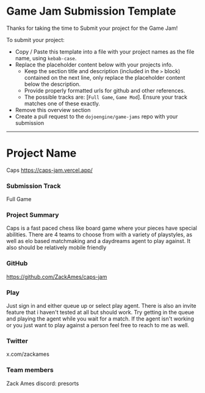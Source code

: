 # Game Jam Submission Template

Thanks for taking the time to Submit your project for the Game Jam!

To submit your project:
- Copy / Paste this template into a file with your project names as the file name, using `kebab-case`.
- Replace the placeholder content below with your projects info.
    - Keep the section title and description (included in the `>` block) contained on the next line, only replace the placeholder content below the description.
    - Provide properly formatted urls for github and other references.
    - The possible tracks are: [`Full Game`, `Game Mod`]. Ensure your track matches one of these exactly.
- Remove this overview section
- Create a pull request to the `dojoengine/game-jams` repo with your submission

---

# Project Name
Caps
https://caps-jam.vercel.app/

### Submission Track
Full Game

### Project Summary
Caps is a fast paced chess like board game where your pieces have special abilities. There are 4 teams to choose from with a variety of playstyles, as well as elo based matchmaking and a daydreams agent to play against. It also should be relatively mobile friendly

### GitHub
https://github.com/ZackAmes/caps-jam

### Play
Just sign in and either queue up or select play agent. There is also an invite feature that i haven't tested at all but should work. 
Try getting in the queue and playing the agent while you wait for a match. If the agent isn't working or you just want to play against a person feel free to reach to me as well.

### Twitter
x.com/zackames

### Team members
Zack Ames discord: presorts
